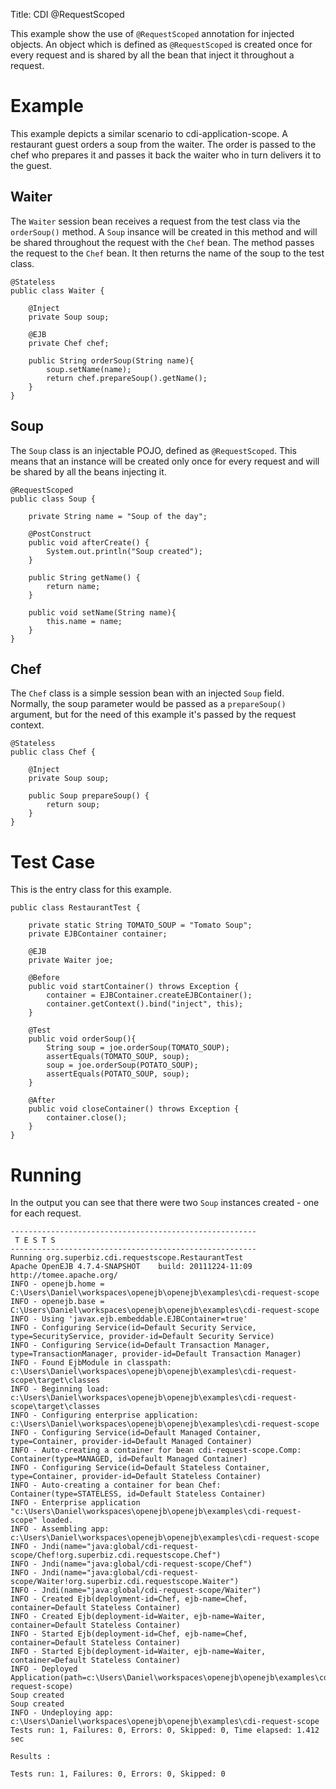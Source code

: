 Title: CDI @RequestScoped

This example show the use of `@RequestScoped` annotation for injected objects. An object
which is defined as `@RequestScoped` is created once for every request and is shared by all the
bean that inject it throughout a request.

# Example

This example depicts a similar scenario to cdi-application-scope. A restaurant guest orders
a soup from the waiter. The order is passed to the chef who prepares it and passes it back
the waiter who in turn delivers it to the guest.

## Waiter

The `Waiter` session bean receives a request from the test class via the `orderSoup()` method.
A `Soup` insance will be created in this method and will be shared throughout the request with
the `Chef` bean. The method passes the request to the `Chef` bean. It then returns the name of
the soup to the test class. 

    @Stateless
    public class Waiter {

        @Inject
        private Soup soup;

        @EJB
        private Chef chef;

        public String orderSoup(String name){
            soup.setName(name);
            return chef.prepareSoup().getName();
        }
    }

## Soup

The `Soup` class is an injectable POJO, defined as `@RequestScoped`. This means that an instance
will be created only once for every request and will be shared by all the beans injecting it.

    @RequestScoped
    public class Soup {

        private String name = "Soup of the day";

        @PostConstruct
        public void afterCreate() {
            System.out.println("Soup created");
        }

        public String getName() {
            return name;
        }

        public void setName(String name){
            this.name = name;
        }
    }

## Chef

The `Chef` class is a simple session bean with an injected `Soup` field. Normally, the soup
parameter would be passed as a `prepareSoup()` argument, but for the need of this example
it's passed by the request context. 

    @Stateless
    public class Chef {

        @Inject
        private Soup soup;

        public Soup prepareSoup() {
            return soup;
        }
    }

# Test Case

This is the entry class for this example.

    public class RestaurantTest {

        private static String TOMATO_SOUP = "Tomato Soup";
        private EJBContainer container;

        @EJB
        private Waiter joe;

        @Before
        public void startContainer() throws Exception {
            container = EJBContainer.createEJBContainer();
            container.getContext().bind("inject", this);
        }

        @Test
        public void orderSoup(){
            String soup = joe.orderSoup(TOMATO_SOUP);
            assertEquals(TOMATO_SOUP, soup);
            soup = joe.orderSoup(POTATO_SOUP);
            assertEquals(POTATO_SOUP, soup);
        }

        @After
        public void closeContainer() throws Exception {
            container.close();
        }
    }

# Running

In the output you can see that there were two `Soup` instances created - one for
each request.

    -------------------------------------------------------
     T E S T S
    -------------------------------------------------------
    Running org.superbiz.cdi.requestscope.RestaurantTest
    Apache OpenEJB 4.7.4-SNAPSHOT    build: 20111224-11:09
    http://tomee.apache.org/
    INFO - openejb.home = C:\Users\Daniel\workspaces\openejb\openejb\examples\cdi-request-scope
    INFO - openejb.base = C:\Users\Daniel\workspaces\openejb\openejb\examples\cdi-request-scope
    INFO - Using 'javax.ejb.embeddable.EJBContainer=true'
    INFO - Configuring Service(id=Default Security Service, type=SecurityService, provider-id=Default Security Service)
    INFO - Configuring Service(id=Default Transaction Manager, type=TransactionManager, provider-id=Default Transaction Manager)
    INFO - Found EjbModule in classpath: c:\Users\Daniel\workspaces\openejb\openejb\examples\cdi-request-scope\target\classes
    INFO - Beginning load: c:\Users\Daniel\workspaces\openejb\openejb\examples\cdi-request-scope\target\classes
    INFO - Configuring enterprise application: c:\Users\Daniel\workspaces\openejb\openejb\examples\cdi-request-scope
    INFO - Configuring Service(id=Default Managed Container, type=Container, provider-id=Default Managed Container)
    INFO - Auto-creating a container for bean cdi-request-scope.Comp: Container(type=MANAGED, id=Default Managed Container)
    INFO - Configuring Service(id=Default Stateless Container, type=Container, provider-id=Default Stateless Container)
    INFO - Auto-creating a container for bean Chef: Container(type=STATELESS, id=Default Stateless Container)
    INFO - Enterprise application "c:\Users\Daniel\workspaces\openejb\openejb\examples\cdi-request-scope" loaded.
    INFO - Assembling app: c:\Users\Daniel\workspaces\openejb\openejb\examples\cdi-request-scope
    INFO - Jndi(name="java:global/cdi-request-scope/Chef!org.superbiz.cdi.requestscope.Chef")
    INFO - Jndi(name="java:global/cdi-request-scope/Chef")
    INFO - Jndi(name="java:global/cdi-request-scope/Waiter!org.superbiz.cdi.requestscope.Waiter")
    INFO - Jndi(name="java:global/cdi-request-scope/Waiter")
    INFO - Created Ejb(deployment-id=Chef, ejb-name=Chef, container=Default Stateless Container)
    INFO - Created Ejb(deployment-id=Waiter, ejb-name=Waiter, container=Default Stateless Container)
    INFO - Started Ejb(deployment-id=Chef, ejb-name=Chef, container=Default Stateless Container)
    INFO - Started Ejb(deployment-id=Waiter, ejb-name=Waiter, container=Default Stateless Container)
    INFO - Deployed Application(path=c:\Users\Daniel\workspaces\openejb\openejb\examples\cdi-request-scope)
    Soup created
    Soup created
    INFO - Undeploying app: c:\Users\Daniel\workspaces\openejb\openejb\examples\cdi-request-scope
    Tests run: 1, Failures: 0, Errors: 0, Skipped: 0, Time elapsed: 1.412 sec

    Results :

    Tests run: 1, Failures: 0, Errors: 0, Skipped: 0

